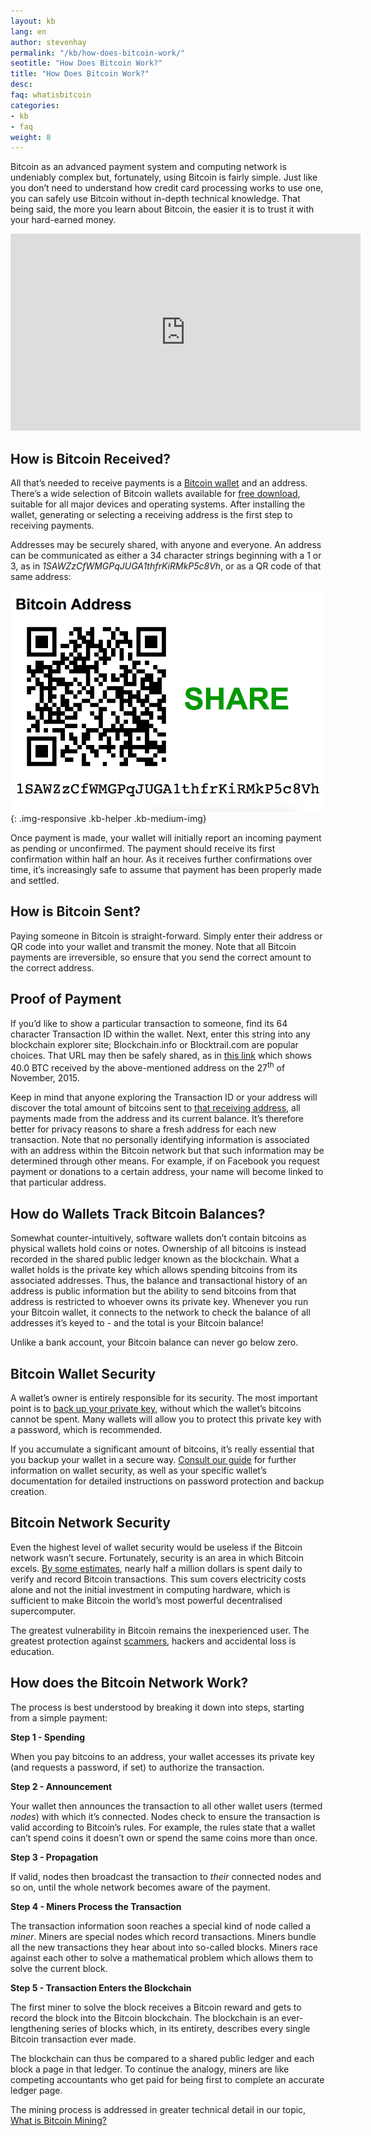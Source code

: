 ```yaml
---
layout: kb
lang: en
author: stevenhay
permalink: "/kb/how-does-bitcoin-work/"
seotitle: "How Does Bitcoin Work?"
title: "How Does Bitcoin Work?"
desc: 
faq: whatisbitcoin
categories: 
- kb
- faq
weight: 8
---
```

Bitcoin as an advanced payment system and computing network is undeniably complex but, fortunately, using Bitcoin is fairly simple. Just like you don’t need to understand how credit card processing works to use one, you can safely use Bitcoin without in-depth technical knowledge. That being said, the more you learn about Bitcoin, the easier it is to trust it with your hard-earned money.

<iframe width="560" height="315" src="https://www.youtube.com/embed/t5JGQXCTe3c" frameborder="0" allowfullscreen></iframe>

## How is Bitcoin Received?

All that’s needed to receive payments is a [Bitcoin wallet](/kb/what-is-a-bitcoin-wallet/) and an address. There’s a wide selection of Bitcoin wallets available for [free download](/wallets/), suitable for all major devices and operating systems. After installing the wallet, generating or selecting a receiving address is the first step to receiving payments.

Addresses may be securely shared, with anyone and everyone. An address can be communicated as either a 34 character strings beginning with a 1 or 3, as in _1SAWZzCfWMGPqJUGA1thfrKiRMkP5c8Vh_, or as a QR code of that same address:

![bitcoin address](/img/kb/address.png){: .img-responsive .kb-helper .kb-medium-img}

Once payment is made, your wallet will initially report an incoming payment as pending or unconfirmed. The payment should receive its first confirmation within half an hour. As it receives further confirmations over time, it’s increasingly safe to assume that payment has been properly made and settled.

## How is Bitcoin Sent?

Paying someone in Bitcoin is straight-forward. Simply enter their address or QR code into your wallet and transmit the money. Note that all Bitcoin payments are irreversible, so ensure that you send the correct amount to the correct address.

## Proof of Payment

If you’d like to show a particular transaction to someone, find its 64 character Transaction ID within the wallet. Next, enter this string into any blockchain explorer site; Blockchain.info or Blocktrail.com are popular choices. That URL may then be safely shared, as in [this link](https://blockchain.info/address/1BaKkvW6oyVcvqdiUPYwA3ZFBn2WsZXN3x) which shows 40.0 BTC received by the above-mentioned address on the 27<sup>th</sup> of November, 2015.

Keep in mind that anyone exploring the Transaction ID or your address will discover the total amount of bitcoins sent to [that receiving address](https://blockchain.info/address/37CB9zG2yGyM4xZYacGKwn1728QtuZEyJj), all payments made from the address and its current balance. It’s therefore better for privacy reasons to share a fresh address for each new transaction. Note that no personally identifying information is associated with an address within the Bitcoin network but that such information may be determined through other means. For example, if on Facebook you request payment or donations to a certain address, your name will become linked to that particular address.

## How do Wallets Track Bitcoin Balances?

Somewhat counter-intuitively, software wallets don’t contain bitcoins as physical wallets hold coins or notes. Ownership of all bitcoins is instead recorded in the shared public ledger known as the blockchain. What a wallet holds is the private key which allows spending bitcoins from its associated addresses. Thus, the balance and transactional history of an address is public information but the ability to send bitcoins from that address is restricted to whoever owns its private key. Whenever you run your Bitcoin wallet, it connects to the network to check the balance of all addresses it’s keyed to - and the total is your Bitcoin balance!

Unlike a bank account, your Bitcoin balance can never go below zero.

## Bitcoin Wallet Security

A wallet’s owner is entirely responsible for its security. The most important point is to [back up your private key](/kb/what-is-a-bitcoin-private-key/), without which the wallet’s bitcoins cannot be spent. Many wallets will allow you to protect this private key with a password, which is recommended.

If you accumulate a significant amount of bitcoins, it’s really essential that you backup your wallet in a secure way. [Consult our guide](/kb/how-to-store-and-protect-bitcoins/) for further information on wallet security, as well as your specific wallet’s documentation for detailed instructions on password protection and backup creation.

## Bitcoin Network Security

Even the highest level of wallet security would be useless if the Bitcoin network wasn’t secure. Fortunately, security is an area in which Bitcoin excels. [By some estimates](http://qntra.net/2015/11/venture-capital-fuels-stupidity-in-bitcoin-not-innovation/), nearly half a million dollars is spent daily to verify and record Bitcoin transactions. This sum covers electricity costs alone and not the initial investment in computing hardware, which is sufficient to make Bitcoin the world’s most powerful decentralised supercomputer.

The greatest vulnerability in Bitcoin remains the inexperienced user. The greatest protection against [scammers](/kb/avoid-bitcoin-scams/), hackers and accidental loss is education.

## How does the Bitcoin Network Work?

The process is best understood by breaking it down into steps, starting from a simple payment:

**Step 1 - Spending**

When you pay bitcoins to an address, your wallet accesses its private key (and requests a password, if set) to authorize the transaction.

**Step 2 - Announcement**

Your wallet then announces the transaction to all other wallet users (termed _nodes_) with which it’s connected. Nodes check to ensure the transaction is valid according to Bitcoin’s rules. For example, the rules state that a wallet can’t spend coins it doesn’t own or spend the same coins more than once.

**Step 3 - Propagation**

If valid, nodes then broadcast the transaction to _their_ connected nodes and so on, until the whole network becomes aware of the payment.

**Step 4 - Miners Process the Transaction**

The transaction information soon reaches a special kind of node called a _miner_. Miners are special nodes which record transactions. Miners bundle all the new transactions they hear about into so-called blocks. Miners race against each other to solve a mathematical problem which allows them to solve the current block.

**Step 5 - Transaction Enters the Blockchain**

The first miner to solve the block receives a Bitcoin reward and gets to record the block into the Bitcoin blockchain. The blockchain is an ever-lengthening series of blocks which, in its entirety, describes every single Bitcoin transaction ever made.

The blockchain can thus be compared to a shared public ledger and each block a page in that ledger. To continue the analogy, miners are like competing accountants who get paid for being first to complete an accurate ledger page.

The mining process is addressed in greater technical detail in our topic, [What is Bitcoin Mining?](/kb/what-is-bitcoin-mining/)
